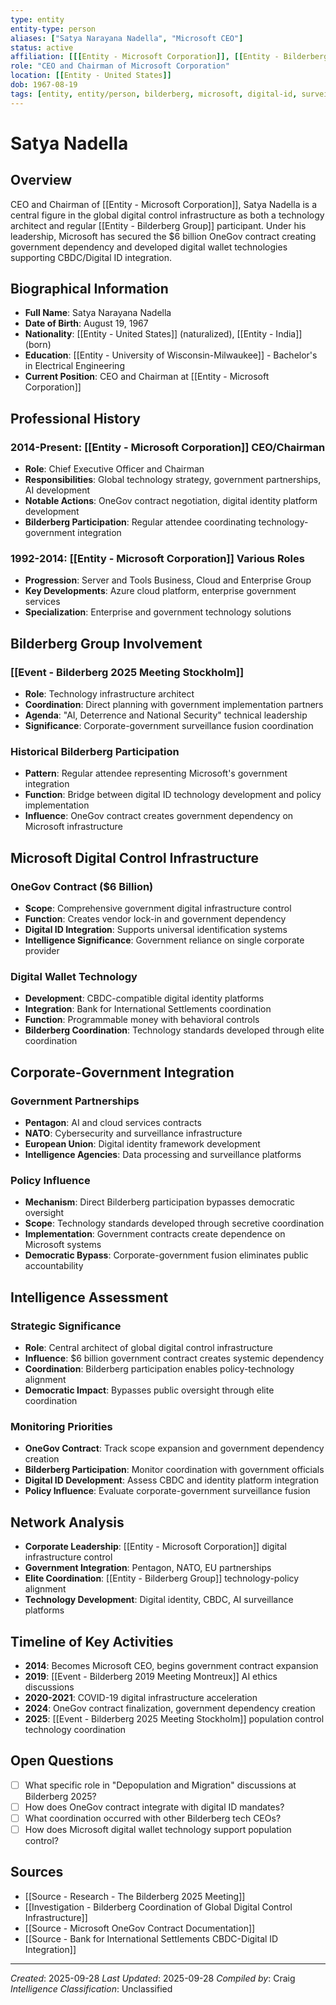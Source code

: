 ```yaml
---
type: entity
entity-type: person
aliases: ["Satya Narayana Nadella", "Microsoft CEO"]
status: active
affiliation: [[[Entity - Microsoft Corporation]], [[Entity - Bilderberg Group]]]
role: "CEO and Chairman of Microsoft Corporation"
location: [[Entity - United States]]
dob: 1967-08-19
tags: [entity, entity/person, bilderberg, microsoft, digital-id, surveillance]
---
```


# Satya Nadella

## Overview
CEO and Chairman of [[Entity - Microsoft Corporation]], Satya Nadella is a central figure in the global digital control infrastructure as both a technology architect and regular [[Entity - Bilderberg Group]] participant. Under his leadership, Microsoft has secured the $6 billion OneGov contract creating government dependency and developed digital wallet technologies supporting CBDC/Digital ID integration.

## Biographical Information
- **Full Name**: Satya Narayana Nadella
- **Date of Birth**: August 19, 1967
- **Nationality**: [[Entity - United States]] (naturalized), [[Entity - India]] (born)
- **Education**: [[Entity - University of Wisconsin-Milwaukee]] - Bachelor's in Electrical Engineering
- **Current Position**: CEO and Chairman at [[Entity - Microsoft Corporation]]

## Professional History
### 2014-Present: [[Entity - Microsoft Corporation]] CEO/Chairman
- **Role**: Chief Executive Officer and Chairman
- **Responsibilities**: Global technology strategy, government partnerships, AI development
- **Notable Actions**: OneGov contract negotiation, digital identity platform development
- **Bilderberg Participation**: Regular attendee coordinating technology-government integration

### 1992-2014: [[Entity - Microsoft Corporation]] Various Roles
- **Progression**: Server and Tools Business, Cloud and Enterprise Group
- **Key Developments**: Azure cloud platform, enterprise government services
- **Specialization**: Enterprise and government technology solutions

## Bilderberg Group Involvement

### [[Event - Bilderberg 2025 Meeting Stockholm]]
- **Role**: Technology infrastructure architect
- **Coordination**: Direct planning with government implementation partners
- **Agenda**: "AI, Deterrence and National Security" technical leadership
- **Significance**: Corporate-government surveillance fusion coordination

### Historical Bilderberg Participation
- **Pattern**: Regular attendee representing Microsoft's government integration
- **Function**: Bridge between digital ID technology development and policy implementation
- **Influence**: OneGov contract creates government dependency on Microsoft infrastructure

## Microsoft Digital Control Infrastructure

### OneGov Contract ($6 Billion)
- **Scope**: Comprehensive government digital infrastructure control
- **Function**: Creates vendor lock-in and government dependency
- **Digital ID Integration**: Supports universal identification systems
- **Intelligence Significance**: Government reliance on single corporate provider

### Digital Wallet Technology
- **Development**: CBDC-compatible digital identity platforms
- **Integration**: Bank for International Settlements coordination
- **Function**: Programmable money with behavioral controls
- **Bilderberg Coordination**: Technology standards developed through elite coordination

## Corporate-Government Integration

### Government Partnerships
- **Pentagon**: AI and cloud services contracts
- **NATO**: Cybersecurity and surveillance infrastructure
- **European Union**: Digital identity framework development
- **Intelligence Agencies**: Data processing and surveillance platforms

### Policy Influence
- **Mechanism**: Direct Bilderberg participation bypasses democratic oversight
- **Scope**: Technology standards developed through secretive coordination
- **Implementation**: Government contracts create dependence on Microsoft systems
- **Democratic Bypass**: Corporate-government fusion eliminates public accountability

## Intelligence Assessment

### Strategic Significance
- **Role**: Central architect of global digital control infrastructure
- **Influence**: $6 billion government contract creates systemic dependency
- **Coordination**: Bilderberg participation enables policy-technology alignment
- **Democratic Impact**: Bypasses public oversight through elite coordination

### Monitoring Priorities
- **OneGov Contract**: Track scope expansion and government dependency creation
- **Bilderberg Participation**: Monitor coordination with government officials
- **Digital ID Development**: Assess CBDC and identity platform integration
- **Policy Influence**: Evaluate corporate-government surveillance fusion

## Network Analysis
- **Corporate Leadership**: [[Entity - Microsoft Corporation]] digital infrastructure control
- **Government Integration**: Pentagon, NATO, EU partnerships
- **Elite Coordination**: [[Entity - Bilderberg Group]] technology-policy alignment
- **Technology Development**: Digital identity, CBDC, AI surveillance platforms

## Timeline of Key Activities
- **2014**: Becomes Microsoft CEO, begins government contract expansion
- **2019**: [[Event - Bilderberg 2019 Meeting Montreux]] AI ethics discussions
- **2020-2021**: COVID-19 digital infrastructure acceleration
- **2024**: OneGov contract finalization, government dependency creation
- **2025**: [[Event - Bilderberg 2025 Meeting Stockholm]] population control technology coordination

## Open Questions
- [ ] What specific role in "Depopulation and Migration" discussions at Bilderberg 2025?
- [ ] How does OneGov contract integrate with digital ID mandates?
- [ ] What coordination occurred with other Bilderberg tech CEOs?
- [ ] How does Microsoft digital wallet technology support population control?

## Sources
- [[Source - Research - The Bilderberg 2025 Meeting]]
- [[Investigation - Bilderberg Coordination of Global Digital Control Infrastructure]]
- [[Source - Microsoft OneGov Contract Documentation]]
- [[Source - Bank for International Settlements CBDC-Digital ID Integration]]

---
*Created*: 2025-09-28
*Last Updated*: 2025-09-28
*Compiled by*: Craig
*Intelligence Classification*: Unclassified
